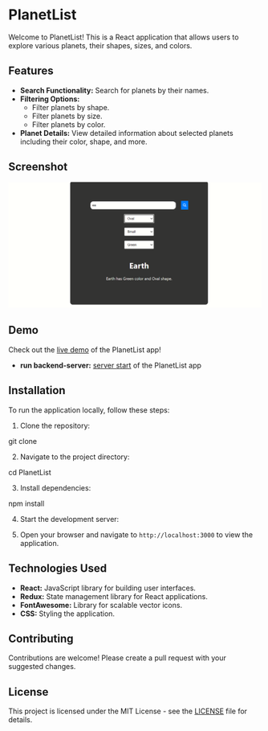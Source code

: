 
# PlanetList

Welcome to PlanetList! This is a React application that allows users to explore various planets, their shapes, sizes, and colors.

## Features

- **Search Functionality:** Search for planets by their names.
- **Filtering Options:**
  - Filter planets by shape.
  - Filter planets by size.
  - Filter planets by color.
- **Planet Details:** View detailed information about selected planets including their color, shape, and more.

## Screenshot


 ![Screenshot 1](./images/talentrax.png)

## Demo

 Check out the [live demo](https://talentrax-frontend.vercel.app) of the PlanetList app! 
 - **run backend-server:**
    [server start](https://talentrax-backend.onrender.com/) of the PlanetList app 

## Installation
To run the application locally, follow these steps:

1. Clone the repository:

  git clone <repository-url>

2. Navigate to the project directory:

  cd PlanetList

3. Install dependencies:

  npm install

4. Start the development server:


5. Open your browser and navigate to `http://localhost:3000` to view the application.

## Technologies Used

- **React:** JavaScript library for building user interfaces.
- **Redux:** State management library for React applications.
- **FontAwesome:** Library for scalable vector icons.
- **CSS:** Styling the application.

## Contributing

Contributions are welcome! Please create a pull request with your suggested changes.

## License
This project is licensed under the MIT License - see the [LICENSE](LICENSE) file for details.
